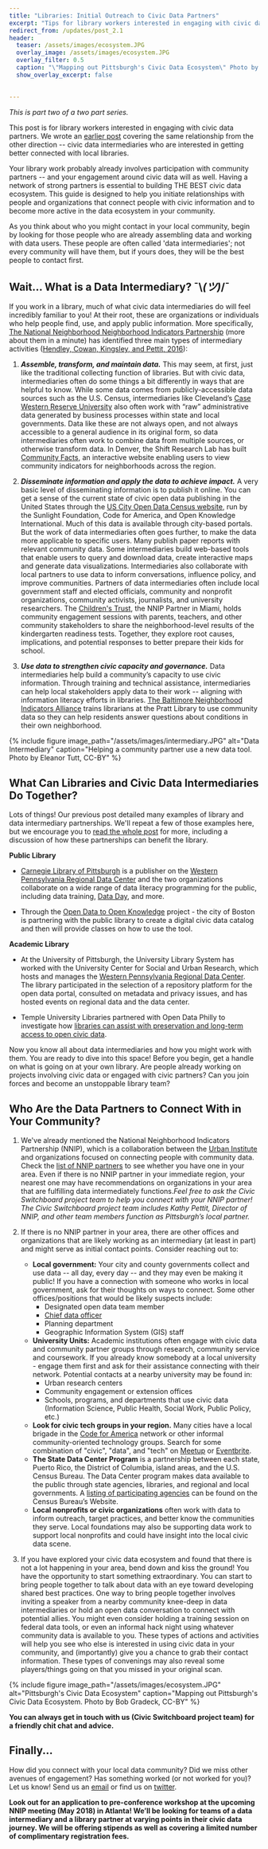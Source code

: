 ```yaml
---
title: "Libraries: Initial Outreach to Civic Data Partners"
excerpt: "Tips for library workers interested in engaging with civic data partners"
redirect_from: /updates/post_2.1
header: 
  teaser: /assets/images/ecosystem.JPG
  overlay_image: /assets/images/ecosystem.JPG
  overlay_filter: 0.5
  caption: "\"Mapping out Pittsburgh's Civic Data Ecosystem\" Photo by Bob Gradeck, CC-BY"
  show_overlay_excerpt: false
  

---
```

 
*This is part two of a two part series.*
 
This post is for library workers interested in engaging with civic data partners.  We wrote an [earlier post](https://civic-switchboard.github.io/updates/post_2) covering the same relationship from the other direction -- civic data intermediaries who are interested in getting better connected with local libraries.  

Your library work probably already involves participation with community partners -- and your engagement around civic data will as well.  Having a network of strong partners is essential to building THE BEST civic data ecosystem.  This guide is designed to help you initiate relationships with people and organizations that connect people with civic information and to become more active in the data ecosystem in your community.   

As you think about who you might contact in your local community, begin by looking for those people who are already assembling data and working with data users. These people are often called 'data intermediaries'; not every community will have them, but if yours does, they will be the best people to contact first.
 
## Wait... What is a Data Intermediary? ¯\\_(ツ)_/¯
If you work in a library, much of what civic data intermediaries do will feel incredibly familiar to you! At their root, these are organizations or individuals who help people find, use, and apply public information. More specifically, [The National Neighborhood Neighborhood Indicators Partnership](https://www.neighborhoodindicators.org/) (more about them in a minute) has identified three main types of intermediary activities ([Hendley, Cowan, Kingsley, and Pettit, 2016](https://www.urban.org/sites/default/files/publication/80901/2000798-NNIP%27s-Guide-to-Starting-a-Local-Data-Intermediary.pdf)):
 
1. **_Assemble, transform, and maintain data._**
This may seem, at first, just like the traditional collecting function of libraries. But with civic data, intermediaries often do some things a bit differently in ways that are helpful to know. While some data comes from publicly-accessible data sources such as the U.S. Census, intermediaries like Cleveland’s [Case Western Reserve University](http://neocando.case.edu/) also often work with “raw” administrative data generated by business processes within state and local governments. Data like these are not always open, and not always accessible to a general audience in its original form, so data intermediaries often work to combine data from multiple sources, or otherwise transform data. In Denver, the Shift Research Lab has built [Community Facts](http://denvermetrodata.org/), an interactive website enabling users to view community indicators for neighborhoods across the region. 

 
2. **_Disseminate information and apply the data to achieve impact._** A very basic level of disseminating information is to publish it online. You can get a sense of the current state of civic open data publishing in the United States through the [US City Open Data Census website](http://us-city.census.okfn.org/), run by the Sunlight Foundation, Code for America, and Open Knowledge International. Much of this data is available through city-based portals. But the work of data intermediaries often goes further, to make the data more applicable to specific users. Many publish paper reports with relevant community data. Some intermediaries build web-based tools that enable users to query and download data, create interactive maps and generate data visualizations. Intermediaries also collaborate with local partners to use data to inform conversations, influence policy, and improve communities. Partners of data intermediaries often include local government staff and elected officials, community and nonprofit organizations, community activists, journalists, and university researchers. The [Children's Trust](https://www.neighborhoodindicators.org/library/catalog/creative-approaches-using-early-development-instrument-community), the NNIP Partner in Miami, holds community engagement sessions with parents, teachers, and other community stakeholders to share the neighborhood-level results of the kindergarten readiness tests. Together, they explore root causes, implications, and potential responses to better prepare their kids for school.
 
3. **_Use data to strengthen civic capacity and governance._** 
Data intermediaries help build a community’s capacity to use civic information. Through training and technical assistance, intermediaries can help local stakeholders apply data to their work -- aligning with information literacy efforts in libraries. [The Baltimore Neighborhood Indicators Alliance](https://bniajfi.org/) trains librarians at the Pratt Library to use community data so they can help residents answer questions about conditions in their own neighborhood.

{% include figure image_path="/assets/images/intermediary.JPG" alt="Data Intermediary" caption="Helping a community partner use a new data tool. Photo by Eleanor Tutt, CC-BY" %} 
 
## What Can Libraries and Civic Data Intermediaries Do Together?  

Lots of things! Our previous post detailed many examples of library and data intermediary partnerships.  We'll repeat a few of those examples here, but we encourage you to [read the whole post](https://civic-switchboard.github.io/updates/post_2) for more, including a discussion of how these partnerships can benefit the library.  

**Public Library**  

* [Carnegie Library of Pittsburgh](https://www.carnegielibrary.org/) is a publisher on the [Western Pennsylvania Regional Data Center](http://www.wprdc.org/) and the two organizations collaborate on a wide range of data literacy programming for the public, including data training, [Data Day](https://www.livingcities.org/blog/1226-pittsburgh-s-data-day-using-civic-data-to-spark-hands-on-community-engagement), and more.  

* Through the [Open Data to Open Knowledge](https://knightfoundation.org/articles/how-city-boston-making-its-data-accessible-everyone) project - the city of Boston is partnering with the public library to create a digital civic data catalog and then will provide classes on how to use the tool. 

**Academic Library**  

* At the University of Pittsburgh, the University Library System has worked with the University Center for Social and Urban Research, which hosts and manages the [Western Pennsylvania Regional Data Center](http://www.wprdc.org/). The library participated in the selection of a repository platform for the open data portal, consulted on metadata and privacy issues, and has hosted events on regional data and the data center.   

* Temple University Libraries partnered with Open Data Philly to investigate how [libraries can assist with preservation and long-term access to open civic data](https://news.temple.edu/news/2016-06-30/temple-university-libraries-wins-2016-knight-news-challenge-award). 


Now you know all about data intermediaries and how you might work with them. You are ready to dive into this space! Before you begin, get a handle on what is going on at your own library.  Are people already working on projects involving civic data or engaged with civic partners? Can you join forces and become an unstoppable library team?      
 
 
## Who Are the Data Partners to Connect With in Your Community?  
 
1. We've already mentioned the National Neighborhood Indicators Partnership (NNIP), which is a collaboration between the [Urban Institute](https://www.urban.org/) and organizations focused on connecting people with community data. Check the [list of NNIP partners](https://www.neighborhoodindicators.org/partners/profiles) to see whether you have one in your area. Even if there is no NNIP partner in your immediate region, your nearest one may have recommendations on organizations in your area that are fulfilling data intermediately functions.*Feel free to ask the Civic Switchboard project team to help you connect with your NNIP partner! The Civic Switchboard project team includes Kathy Pettit, Director of NNIP, and other team members function as Pittsburgh’s local partner.*
 
2. If there is no NNIP partner in your area, there are other offices and organizations that are likely working as an intermediary (at least in part) and might serve as initial contact points. Consider reaching out to:  
   * **Local government:**  Your city and county governments collect and use data -- all day, every day -- and they may even be making it public!  If you have a connection with someone who works in local government, ask for their thoughts on ways to connect.  Some other offices/positions that would be likely suspects include:    
     * Designated open data team member  
     * [Chief data officer](http://datasmart.ash.harvard.edu/news/article/data-leadership-at-the-executive-level-761)  
     * Planning department   
     * Geographic Information System (GIS) staff    
   * **University Units:** Academic institutions often engage with civic data and community partner groups through research, community service and coursework.  If you already know somebody at a local university - engage them first and ask for their assistance connecting with their network.  Potential contacts at a nearby university may be found in:   
     * Urban research centers   
     * Community engagement or extension offices    
     * Schools, programs, and departments that use civic data (Information Science, Public Health, Social Work, Public Policy, etc.)      
   * **Look for civic tech groups in your region.** Many cities have a local brigade in the [Code for America](https://brigade.codeforamerica.org/brigade/) network or other informal community-oriented technology groups. Search for some combination of "civic", "data", and "tech" on [Meetup](https://www.meetup.com/) or [Eventbrite](https://www.eventbrite.com/).  
   * **The State Data Center Program** is a partnership between each state, Puerto Rico, the District of Columbia, island areas, and the U.S. Census Bureau. The Data Center program makes data available to the public through state agencies, libraries, and regional and local governments.  A [listing of participating agencies](https://www.census.gov/about/partners/sdc/member-network.html) can be found on the Census Bureau’s Website.  
   * **Local nonprofits or civic organizations** often work with data to inform outreach, target practices, and better know the communities they serve. Local foundations may also be supporting data work to support local nonprofits and could have insight into the local civic data scene.   
     
3. If you have explored your civic data ecosystem and found that there is not a lot happening in your area, bend down and kiss the ground! You have the opportunity to start something extraordinary. You can start to bring people together to talk about data with an eye toward developing shared best practices. One way to bring people together involves inviting a speaker from a nearby community knee-deep in data intermediaries or hold an open data conversation to connect with potential allies. You might even consider holding a training session on federal data tools, or even an informal hack night using whatever community data is available to you. These types of actions and activities will help you see who else is interested in using civic data in your community, and (importantly) give you a chance to grab their contact information. These types of convenings may also reveal some players/things going on that you missed in your original scan.   
 
{% include figure image_path="/assets/images/ecosystem.JPG" alt="Pittsburgh's Civic Data Ecosystem" caption="Mapping out Pittsburgh's Civic Data Ecosystem. Photo by Bob Gradeck, CC-BY" %} 

**You can always get in touch with us (Civic Switchboard project team) for a friendly chit chat and advice.**
 
## Finally...
How did you connect with your local data community? Did we miss other avenues of engagement?  Has something worked (or not worked for you)?  Let us know!  Send us an [email](mailto:civic-switchboard@pitt.edu) or find us on [twitter](https://twitter.com/civicswitch).
 
**Look out for an application to pre-conference workshop at the upcoming NNIP meeting (May 2018) in Atlanta!  We’ll be looking for teams of a data intermediary and a library partner at varying points in their civic data journey.  We will be offering  stipends as well as covering a limited number of complimentary registration fees.**

